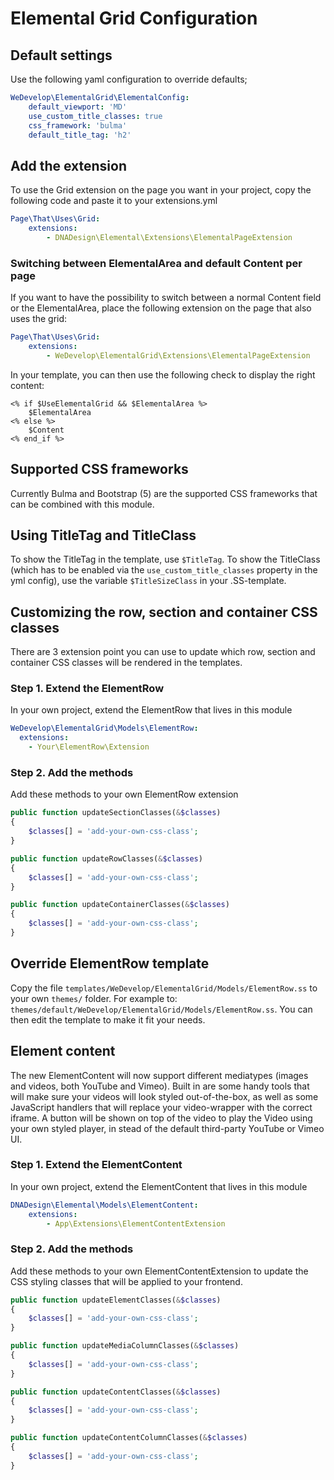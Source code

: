 # Elemental Grid Configuration

## Default settings
Use the following yaml configuration to override defaults;
```yaml
WeDevelop\ElementalGrid\ElementalConfig:
    default_viewport: 'MD'
    use_custom_title_classes: true
    css_framework: 'bulma'
    default_title_tag: 'h2'
```

## Add the extension
To use the Grid extension on the page you want in your project, copy the following code and paste it to your extensions.yml

```yaml
Page\That\Uses\Grid:
    extensions:
        - DNADesign\Elemental\Extensions\ElementalPageExtension
```

### Switching between ElementalArea and default Content per page
If you want to have the possibility to switch between a normal Content field or the ElementalArea, place the following extension on the page that also uses the grid:

```yaml
Page\That\Uses\Grid:
    extensions:
        - WeDevelop\ElementalGrid\Extensions\ElementalPageExtension
```

In your template, you can then use the following check to display the right content:

```silverstripe
<% if $UseElementalGrid && $ElementalArea %>
    $ElementalArea
<% else %>
    $Content
<% end_if %>
```

## Supported CSS frameworks
Currently Bulma and Bootstrap (5) are the supported CSS frameworks that can be combined with this module.

## Using TitleTag and TitleClass
To show the TitleTag in the template, use `$TitleTag`. To show the TitleClass (which has to be enabled via the `use_custom_title_classes` property in the yml config), use the variable `$TitleSizeClass` in your .SS-template.

## Customizing the row, section and container CSS classes
There are 3 extension point you can use to update which row, section and container CSS classes will be rendered in the templates.

### Step 1. Extend the ElementRow
In your own project, extend the ElementRow that lives in this module
```yaml
WeDevelop\ElementalGrid\Models\ElementRow:
  extensions:
    - Your\ElementRow\Extension
```

### Step 2. Add the methods
Add these methods to your own ElementRow extension

```php
public function updateSectionClasses(&$classes)
{
    $classes[] = 'add-your-own-css-class';
}

public function updateRowClasses(&$classes)
{
    $classes[] = 'add-your-own-css-class';
}

public function updateContainerClasses(&$classes)
{
    $classes[] = 'add-your-own-css-class';
}
```

## Override ElementRow template
Copy the file `templates/WeDevelop/ElementalGrid/Models/ElementRow.ss` to your own `themes/` folder. For example to:
`themes/default/WeDevelop/ElementalGrid/Models/ElementRow.ss`. You can then edit the template to make it fit your needs.

## Element content
The new ElementContent will now support different mediatypes (images and videos, both YouTube and Vimeo). Built in are
some handy tools that will make sure your videos will look styled out-of-the-box, as well as some JavaScript handlers that
will replace your video-wrapper with the correct iframe. A button will be shown on top of the video to play the Video using
your own styled player, in stead of the default third-party YouTube or Vimeo UI.

### Step 1. Extend the ElementContent
In your own project, extend the ElementContent that lives in this module
```yaml
DNADesign\Elemental\Models\ElementContent:
    extensions:
        - App\Extensions\ElementContentExtension
```

### Step 2. Add the methods
Add these methods to your own ElementContentExtension to update the CSS styling classes that will be applied to your frontend.

```php
public function updateElementClasses(&$classes)
{
    $classes[] = 'add-your-own-css-class';
}

public function updateMediaColumnClasses(&$classes)
{
    $classes[] = 'add-your-own-css-class';
}

public function updateContentClasses(&$classes)
{
    $classes[] = 'add-your-own-css-class';
}

public function updateContentColumnClasses(&$classes)
{
    $classes[] = 'add-your-own-css-class';
}
```
